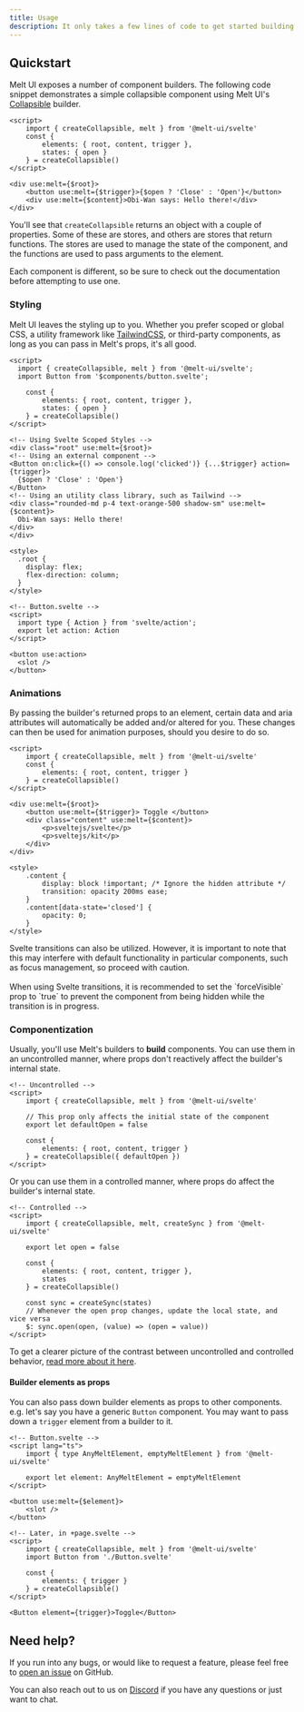 ```yaml
---
title: Usage
description: It only takes a few lines of code to get started building components with Melt UI.
---
```


<script>
    import { Callout } from '$docs/components';
</script>

## Quickstart

Melt UI exposes a number of component builders. The following code snippet demonstrates a simple
collapsible component using Melt UI's [Collapsible](/docs/builders/collapsible) builder.

```svelte
<script>
	import { createCollapsible, melt } from '@melt-ui/svelte'
	const {
		elements: { root, content, trigger },
		states: { open }
	} = createCollapsible()
</script>

<div use:melt={$root}>
	<button use:melt={$trigger}>{$open ? 'Close' : 'Open'}</button>
	<div use:melt={$content}>Obi-Wan says: Hello there!</div>
</div>
```

You'll see that `createCollapsible` returns an object with a couple of properties. Some of these are
stores, and others are stores that return functions. The stores are used to manage the state of the
component, and the functions are used to pass arguments to the element.

Each component is different, so be sure to check out the documentation before attempting to use one.

### Styling

Melt UI leaves the styling up to you. Whether you prefer scoped or global CSS, a utility framework
like [TailwindCSS](https://tailwindcss.com), or third-party components, as long as you can pass in
Melt's props, it's all good.

```svelte
<script>
  import { createCollapsible, melt } from '@melt-ui/svelte';
  import Button from '$components/button.svelte';

	const {
		elements: { root, content, trigger },
		states: { open }
	} = createCollapsible()
</script>

<!-- Using Svelte Scoped Styles -->
<div class="root" use:melt={$root}>
<!-- Using an external component -->
<Button on:click={() => console.log('clicked')} {...$trigger} action={trigger}>
  {$open ? 'Close' : 'Open'}
</Button>
<!-- Using an utility class library, such as Tailwind -->
<div class="rounded-md p-4 text-orange-500 shadow-sm" use:melt={$content}>
  Obi-Wan says: Hello there!
</div>
</div>

<style>
  .root {
    display: flex;
    flex-direction: column;
  }
</style>

<!-- Button.svelte -->
<script>
  import type { Action } from 'svelte/action';
  export let action: Action
</script>

<button use:action>
  <slot />
</button>
```

### Animations

By passing the builder's returned props to an element, certain data and aria attributes will
automatically be added and/or altered for you. These changes can then be used for animation
purposes, should you desire to do so.

```svelte
<script>
	import { createCollapsible, melt } from '@melt-ui/svelte'
	const {
		elements: { root, content, trigger }
	} = createCollapsible()
</script>

<div use:melt={$root}>
	<button use:melt={$trigger}> Toggle </button>
	<div class="content" use:melt={$content}>
		<p>sveltejs/svelte</p>
		<p>sveltejs/kit</p>
	</div>
</div>

<style>
	.content {
		display: block !important; /* Ignore the hidden attribute */
		transition: opacity 200ms ease;
	}
	.content[data-state='closed'] {
		opacity: 0;
	}
</style>
```

<Callout>
Svelte transitions can also be utilized. However, it is important to note that this may interfere with default functionality in particular components, such as focus management, so proceed with caution.<br/><br/>When using Svelte transitions, it is recommended to set the `forceVisible` prop to `true` to prevent
the component from being hidden while the transition is in progress. </Callout>

### Componentization

Usually, you'll use Melt's builders to **build** components. You can use them in an uncontrolled
manner, where props don't reactively affect the builder's internal state.

```svelte
<!-- Uncontrolled -->
<script>
	import { createCollapsible, melt } from '@melt-ui/svelte'

	// This prop only affects the initial state of the component
	export let defaultOpen = false

	const {
		elements: { root, content, trigger }
	} = createCollapsible({ defaultOpen })
</script>
```

Or you can use them in a controlled manner, where props do affect the builder's internal state.

```svelte {12-14}
<!-- Controlled -->
<script>
	import { createCollapsible, melt, createSync } from '@melt-ui/svelte'

	export let open = false

	const {
		elements: { root, content, trigger },
		states
	} = createCollapsible()

	const sync = createSync(states)
	// Whenever the open prop changes, update the local state, and vice versa
	$: sync.open(open, (value) => (open = value))
</script>
```

To get a clearer picture of the contrast between uncontrolled and controlled behavior,
[read more about it here](/docs/controlled).

#### Builder elements as props

You can also pass down builder elements as props to other components. e.g. let's say you have a
generic `Button` component. You may want to pass down a `trigger` element from a builder to it.

```svelte
<!-- Button.svelte -->
<script lang="ts">
	import { type AnyMeltElement, emptyMeltElement } from '@melt-ui/svelte'

	export let element: AnyMeltElement = emptyMeltElement
</script>

<button use:melt={$element}>
	<slot />
</button>

<!-- Later, in +page.svelte -->
<script>
	import { createCollapsible, melt } from '@melt-ui/svelte'
	import Button from './Button.svelte'

	const {
		elements: { trigger }
	} = createCollapsible()
</script>

<Button element={trigger}>Toggle</Button>
```

## Need help?

If you run into any bugs, or would like to request a feature, please feel free to
[open an issue](https://github.com/melt-ui/melt-ui/issues/new) on GitHub.

You can also reach out to us on [Discord](https://discord.gg/cee8gHrznd) if you have any questions
or just want to chat.
